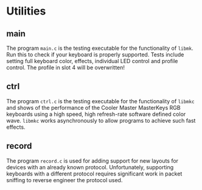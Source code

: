 # Utilities

## main
The program `main.c` is the testing executable for the functionality
of `libmk`. Run this to check if your keyboard is properly supported.
Tests include setting full keyboard color, effects, individual LED
control and profile control. The profile in slot 4 will be overwritten!

## ctrl
The program `ctrl.c` is the testing executable for the functionality
of `libmkc` and shows of the performance of the Cooler Master MasterKeys
RGB keyboards using a high speed, high refresh-rate software defined
color wave. `libmkc` works asynchronously to allow programs to achieve
such fast effects.

## record
The program `record.c` is used for adding support for new layouts for
devices with an already known protocol. Unfortunately, supporting
keyboards with a different protocol requires significant work in packet
sniffing to reverse engineer the protocol used.
